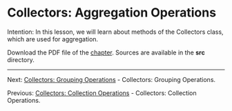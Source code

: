 # Collectors: Aggregation Operations

Intention: In this lesson, we will learn about methods of the Collectors class, which are used for aggregation.

Download the PDF file of the [chapter](chapter_22.pdf). Sources are available in the <b>src</b> directory. 

<hr>

Next: [Collectors: Grouping Operations](chapter_23.md "Collectors: Grouping Operations") - Collectors: Grouping Operations.

Previous: [Collectors: Collection Operations](chapter_21.md "Collectors: Collection Operations") - 
Collectors: Collection Operations.